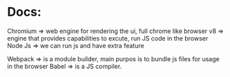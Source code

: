 # Docs:

Chromium => web engine for rendering the ui, full chrome like browser
v8 => engine that provides capabilities to excute, run JS code in the browser
Node Js => we can run js and have extra feature

Webpack => is a module builder, main purpos is to bundle js files for usage in the browser
Babel => is a JS compiler.
